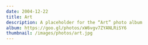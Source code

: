 ```yaml
---
date: 2004-12-22
title: Art
description: A placeholder for the “Art” photo album
album: https://goo.gl/photos/xW6vgv7ZYANLRiSY6
thumbnail: /images/photos/art.jpg
---
```

